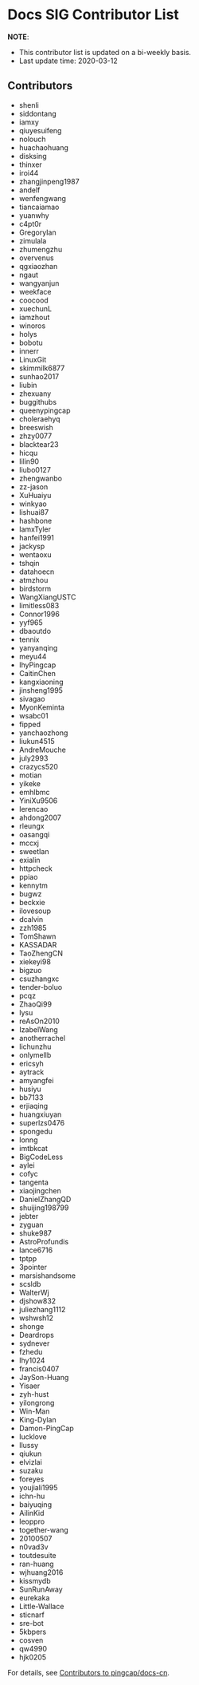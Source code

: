 # Docs SIG Contributor List

**NOTE**:

* This contributor list is updated on a bi-weekly basis.
* Last update time: 2020-03-12

## Contributors

- shenli           
- siddontang       
- iamxy            
- qiuyesuifeng     
- nolouch          
- huachaohuang     
- disksing         
- thinxer          
- iroi44           
- zhangjinpeng1987 
- andelf           
- wenfengwang      
- tiancaiamao      
- yuanwhy          
- c4pt0r           
- GregoryIan       
- zimulala         
- zhumengzhu       
- overvenus        
- qgxiaozhan       
- ngaut            
- wangyanjun       
- weekface         
- coocood          
- xuechunL         
- iamzhout         
- winoros          
- holys            
- bobotu           
- innerr           
- LinuxGit         
- skimmilk6877     
- sunhao2017       
- liubin           
- zhexuany         
- buggithubs       
- queenypingcap    
- choleraehyq      
- breeswish        
- zhzy0077         
- blacktear23      
- hicqu            
- lilin90          
- liubo0127        
- zhengwanbo       
- zz-jason         
- XuHuaiyu         
- winkyao          
- lishuai87        
- hashbone         
- lamxTyler        
- hanfei1991       
- jackysp          
- wentaoxu         
- tshqin           
- datahoecn        
- atmzhou          
- birdstorm        
- WangXiangUSTC    
- limitless083     
- Connor1996       
- yyf965           
- dbaoutdo         
- tennix           
- yanyanqing       
- meyu44           
- lhyPingcap       
- CaitinChen       
- kangxiaoning     
- jinsheng1995     
- sivagao          
- MyonKeminta      
- wsabc01          
- fipped           
- yanchaozhong     
- liukun4515       
- AndreMouche      
- july2993         
- crazycs520       
- motian           
- yikeke           
- emhlbmc          
- YiniXu9506       
- lerencao         
- ahdong2007       
- rleungx          
- oasangqi         
- mccxj            
- sweetIan         
- exialin          
- httpcheck        
- ppiao            
- kennytm          
- bugwz            
- beckxie          
- ilovesoup        
- dcalvin          
- zzh1985          
- TomShawn         
- KASSADAR         
- TaoZhengCN       
- xiekeyi98        
- bigzuo           
- csuzhangxc       
- tender-boluo     
- pcqz             
- ZhaoQi99         
- lysu             
- reAsOn2010       
- IzabelWang       
- anotherrachel    
- lichunzhu        
- onlymellb        
- ericsyh          
- aytrack          
- amyangfei        
- husiyu           
- bb7133           
- erjiaqing        
- huangxiuyan      
- superlzs0476     
- spongedu         
- lonng            
- imtbkcat         
- BigCodeLess      
- aylei            
- cofyc            
- tangenta         
- xiaojingchen     
- DanielZhangQD    
- shuijing198799   
- jebter           
- zyguan           
- shuke987         
- AstroProfundis   
- lance6716        
- tptpp            
- 3pointer         
- marsishandsome   
- scsldb           
- WalterWj         
- djshow832        
- juliezhang1112   
- wshwsh12         
- shonge           
- Deardrops        
- sydnever         
- fzhedu           
- lhy1024          
- francis0407      
- JaySon-Huang     
- Yisaer           
- zyh-hust         
- yilongrong       
- Win-Man          
- King-Dylan       
- Damon-PingCap    
- lucklove         
- llussy           
- qiukun           
- elvizlai         
- suzaku           
- foreyes          
- youjiali1995     
- ichn-hu          
- baiyuqing        
- AilinKid         
- leoppro          
- together-wang    
- 20100507         
- n0vad3v          
- toutdesuite      
- ran-huang        
- wjhuang2016      
- kissmydb         
- SunRunAway       
- eurekaka         
- Little-Wallace   
- sticnarf         
- sre-bot          
- 5kbpers          
- cosven           
- qw4990           
- hjk0205          

For details, see [Contributors to pingcap/docs-cn](https://github.com/pingcap/docs-cn/graphs/contributors).